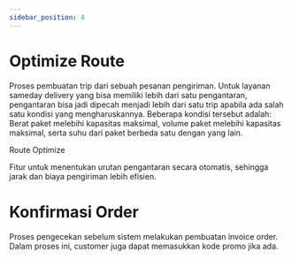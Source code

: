 ```yaml
---
sidebar_position: 4
---
```


# Optimize Route

Proses pembuatan trip dari sebuah pesanan pengiriman. Untuk layanan sameday delivery yang bisa memiliki lebih dari satu pengantaran, pengantaran bisa jadi dipecah menjadi lebih dari satu trip apabila ada salah satu kondisi yang mengharuskannya. Beberapa kondisi tersebut adalah: Berat paket melebihi kapasitas maksimal, volume paket melebihi kapasitas maksimal, serta suhu dari paket berbeda satu dengan yang lain.

<p style={{marginLeft: "30px"}}> Route Optimize </p>

<p style={{marginLeft: "30px"}}> Fitur untuk menentukan urutan pengantaran secara otomatis, sehingga jarak dan biaya pengiriman lebih efisien.</p>

# Konfirmasi Order 

Proses pengecekan sebelum sistem melakukan pembuatan invoice order. Dalam proses ini, customer juga dapat memasukkan kode promo jika ada.



